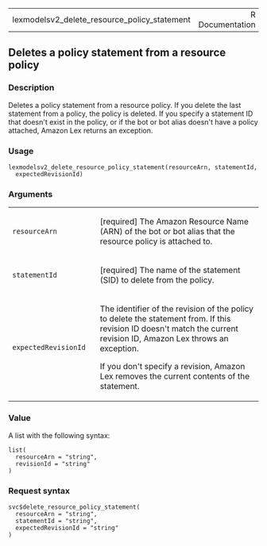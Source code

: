 <table style="width: 100%;">
<tbody>
<tr class="odd">
<td>lexmodelsv2_delete_resource_policy_statement</td>
<td style="text-align: right;">R Documentation</td>
</tr>
</tbody>
</table>

## Deletes a policy statement from a resource policy

### Description

Deletes a policy statement from a resource policy. If you delete the
last statement from a policy, the policy is deleted. If you specify a
statement ID that doesn't exist in the policy, or if the bot or bot
alias doesn't have a policy attached, Amazon Lex returns an exception.

### Usage

    lexmodelsv2_delete_resource_policy_statement(resourceArn, statementId,
      expectedRevisionId)

### Arguments

<table>
<colgroup>
<col style="width: 35%" />
<col style="width: 65%" />
</colgroup>
<tbody>
<tr class="odd">
<td><code
id="lexmodelsv2_delete_resource_policy_statement_:_resourceArn">resourceArn</code></td>
<td><p>[required] The Amazon Resource Name (ARN) of the bot or bot alias
that the resource policy is attached to.</p></td>
</tr>
<tr class="even">
<td><code
id="lexmodelsv2_delete_resource_policy_statement_:_statementId">statementId</code></td>
<td><p>[required] The name of the statement (SID) to delete from the
policy.</p></td>
</tr>
<tr class="odd">
<td><code
id="lexmodelsv2_delete_resource_policy_statement_:_expectedRevisionId">expectedRevisionId</code></td>
<td><p>The identifier of the revision of the policy to delete the
statement from. If this revision ID doesn't match the current revision
ID, Amazon Lex throws an exception.</p>
<p>If you don't specify a revision, Amazon Lex removes the current
contents of the statement.</p></td>
</tr>
</tbody>
</table>

### Value

A list with the following syntax:

    list(
      resourceArn = "string",
      revisionId = "string"
    )

### Request syntax

    svc$delete_resource_policy_statement(
      resourceArn = "string",
      statementId = "string",
      expectedRevisionId = "string"
    )
